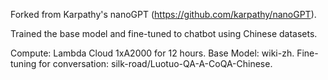 Forked from Karpathy's nanoGPT (https://github.com/karpathy/nanoGPT).

Trained the base model and fine-tuned to chatbot using Chinese datasets.

Compute: Lambda Cloud 1xA2000 for 12 hours.
Base Model: wiki-zh.
Fine-tuning for conversation: silk-road/Luotuo-QA-A-CoQA-Chinese.
